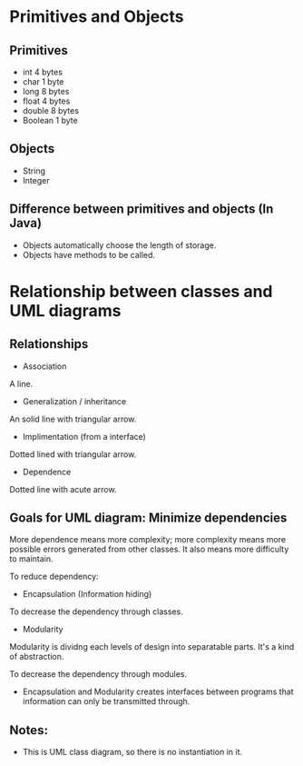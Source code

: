 # Primitives and Objects

## Primitives

* int 4 bytes
* char 1 byte
* long 8 bytes
* float 4 bytes
* double 8 bytes
* Boolean 1 byte

## Objects

* String
* Integer

## Difference between primitives and objects (In Java)

* Objects automatically choose the length of storage.
* Objects have methods to be called.


# Relationship between classes and UML diagrams

## Relationships

* Association

A line.

* Generalization / inheritance

An solid line with triangular arrow.

* Implimentation (from a interface)

Dotted lined with triangular arrow.

* Dependence

Dotted line with acute arrow.


## Goals for UML diagram: Minimize dependencies

More dependence means more complexity; more complexity means more possible errors generated from other classes.
It also means more difficulty to maintain.

To reduce dependency:

* Encapsulation (Information hiding)

To decrease the dependency through classes.

* Modularity

Modularity is dividng each levels of design into separatable parts. It's a kind of abstraction.

To decrease the dependency through modules.

* Encapsulation and Modularity creates interfaces between programs that information can only be transmitted through.

## Notes:

* This is UML class diagram, so there is no instantiation in it.
